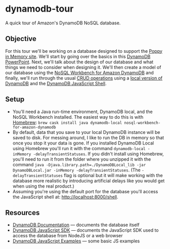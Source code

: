 # dynamodb-tour
A quick tour of Amazon's DynamoDB NoSQL database.

## Objective
For this tour we'll be working on a database designed to support the [Poppy in Memory site](https://poppyinmemory.usaacloud.com/). We'll start by going over the basics in this [DynamoDB PowerPoint](https://publicisgroupe-my.sharepoint.com/:p:/g/personal/btippett_publicisgroupe_net/EXb1CuHbv01LmB1U1QrP1noBRO5HoWtjUtMXWBKF6YfMqg?e=vZyH6E). Next, we'll talk about the design of our database and what things we need to consider when designing it. We'll then create a model of our database using the [NoSQL Workbench for Amazon DynamoDB](https://docs.aws.amazon.com/amazondynamodb/latest/developerguide/workbench.html) and finally, we'll run through the usual [CRUD operations](https://en.wikipedia.org/wiki/Create,_read,_update_and_delete) using a [local version of DynamoDB](https://docs.aws.amazon.com/amazondynamodb/latest/developerguide/DynamoDBLocal.html) and the [DynamoDB JavaScript Shell](https://aws.amazon.com/blogs/aws/sweet-treats-for-dynamodb-users/).

## Setup
- You'll need a Java run-time environment, DynamoDB local, and the NoSQL Workbench installed. The easiest way to do this is with [Homebrew](https://brew.sh/): `brew cask install java dynamodb-local nosql-workbench-for-amazon-dynamodb`
- By default, data that you save to your local DynamoDB instance will be saved to disk. For messing around, I like to run the DB in memory so that once you stop it your data is gone. If you installed DynamoDB Local using Homebrew you'll run it with the command `dynamodb-local -inMemory -delayTransientStatuses`. If you didn't install using Homebrew, you'll need to run it from the folder where you unzipped it with the command `java -Djava.library.path=./DynamoDBLocal_lib -jar DynamoDBLocal.jar -inMemory -delayTransientStatuses`. (The `-delayTransientStatuses` flag is optional but it will make working with the database more realistic by introducing artificial delays like you would get when using the real product.)
- Assuming you're using the default port for the database you'll access the JavaScript shell at: [http://localhost:8000/shell](http://localhost:8000/shell).

## Resources
- [DynamoDB Documentation](https://docs.aws.amazon.com/dynamodb/) — documents the database itself
- [DynamoDB JavaScript SDK](https://docs.aws.amazon.com/AWSJavaScriptSDK/latest/AWS/DynamoDB.html) — documents the JavaScript SDK used to access the database from NodeJS or a web browser
- [DynamoDB JavaScript Examples](https://docs.aws.amazon.com/sdk-for-javascript/v2/developer-guide/dynamodb-examples.html) — some basic JS examples
